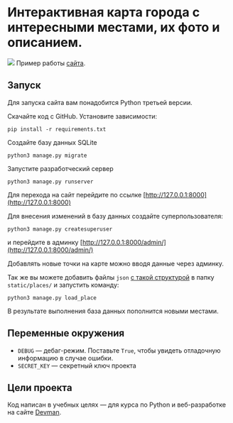 # Интерактивная карта города с интересными местами, их фото и описанием.
![](gif/preview_map.gif)
Пример работы [сайта](http://kmorales.pythonanywhere.com).

## Запуск

Для запуска сайта вам понадобится Python третьей версии.

Скачайте код с GitHub. Установите зависимости:

```
pip install -r requirements.txt
```

Создайте базу данных SQLite

```
python3 manage.py migrate
```

Запустите разработческий сервер

```
python3 manage.py runserver
```

Для перехода на сайт перейдите по ссылке [http://127.0.0.1:8000](http://127.0.0.1:8000)

Для внесения изменений в базу данных создайте суперпользователя:

```
python3 manage.py createsuperuser
```

и перейдите в админку [http://127.0.0.1:8000/admin/](http://127.0.0.1:8000/admin/)

Добавлять новые точки на карте можно вводя данные через админку.

Так же вы можете добавить файлы `json` [с такой структурой](https://raw.githubusercontent.com/devmanorg/where-to-go-places/master/places/Антикафе%20Bizone.json) в папку `static/places/` и запустить команду:

```
python3 manage.py load_place
```

В результате выполнения база данных пополнится новыми местами.

## Переменные окружения

- `DEBUG` — дебаг-режим. Поставьте `True`, чтобы увидеть отладочную информацию в случае ошибки.
- `SECRET_KEY` — секретный ключ проекта

## Цели проекта

Код написан в учебных целях — для курса по Python и веб-разработке на сайте [Devman](https://dvmn.org).
